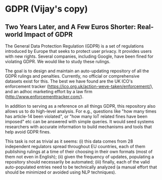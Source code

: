# GDPR (Vijay's copy)

Two Years Later, and A Few Euros Shorter: Real-world Impact of GDPR
------------------------------------------------------------
The General Data Protection Regulation (GDPR) is a set of regulations
introduced by Europe that seeks to protect user privacy. It provides
users with new rights.  Several companies, including Google, have been
fined for violating GDPR. We would like to study these rulings.

The goal is to design and maintain an auto-updating repository of all
the GDPR rulings and penalties. Currently, no official or
comprehensive datasets exist for this. The best we have found are the
UK ICO's enforcement tracker
(https://ico.org.uk/action-weve-taken/enforcement/), and an adhoc
marketing effort by a law firm (http://www.enforcementtracker.com/).

In addition to serving as a reference on all things GDPR, this
repository also allows us to do high-level analysis. For e.g.,
questions like "how many times has article-14 been violated", or "how
many IoT related fines have been imposed" etc can be answered with
simple queries. It would seed systems researchers with accurate
information to build mechanisms and tools that help avoid GDPR fines.

This task is not as trivial as it seems: (i) this data comes from 28
independent regulators spread throughout EU countries, each of them
publishing rulings at a time of their choosing in their own formats
(most of them not even in English); (ii) given the frequency of
updates, populating a repository should necessarily be automated;
(iii) finally, each of the valid auto-populated entries need to be
technically analyzed (a manual effort that should be minimized or
avoided using NLP techniques).
